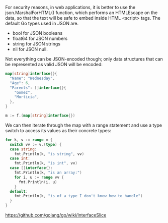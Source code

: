 For security reasons, in web applications, it is better to use the json.MarshalForHTML() function, which performs an HTMLEscape on the data, so that the text will be safe to embed inside HTML \<script\> tags. The default Go types used in JSON are.


- bool for JSON booleans
- float64 for JSON numbers
- string for JSON strings
- nil for JSON null.

Not everything can be JSON-encoded though; only data structures that can be represented as valid JSON will be encoded:



``` go
map[string]interface{}{
  "Name": "Wednesday",
  "Age": 6,
  "Parents": []interface{}{
    "Gomez",
    "Morticia",
  },
}
```

``` go
m := f.(map[string]interface{})
```


We can then iterate through the map with a range statement and use a type switch to access its values as their concrete types:

``` go
for k, v := range m {
  switch vv := v.(type) {
  case string:
    fmt.Println(k, "is string", vv)
  case int:
    fmt.Println(k, "is int", vv)
  case []interface{}:
    fmt.Println(k, "is an array:")
    for i, u := range vv {
      fmt.Println(i, u)
    }
  default:
    fmt.Println(k, "is of a type I don't know how to handle")
  }
}
```

https://github.com/golang/go/wiki/InterfaceSlice